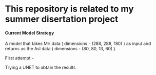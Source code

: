 # This repository is related to my summer disertation project 



#### Current Model Strategy

A model that takes Mri data ( dimensions -  (288, 288, 180)	) as input and returns us the Asl data ( dimensions - (80, 80, 13, 60) ).

First attempt - 

Trying a UNET to obtain the results
